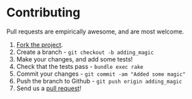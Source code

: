 # Contributing

Pull requests are empirically awesome, and are most welcome.

1. [Fork the project](https://help.github.com/articles/fork-a-repo).
2. Create a branch - `git checkout -b adding_magic`
3. Make your changes, and add some tests!
4. Check that the tests pass - `bundle exec rake`
5. Commit your changes - `git commit -am "Added some magic"`
6. Push the branch to Github - `git push origin adding_magic`
7. Send us a [pull request](https://help.github.com/articles/using-pull-requests)!
